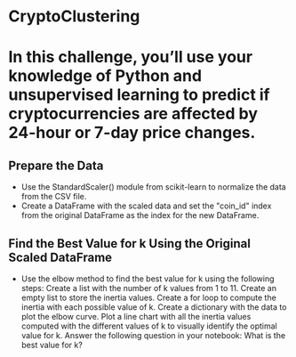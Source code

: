 # CryptoClustering
# In this challenge, you’ll use your knowledge of Python and unsupervised learning to predict if cryptocurrencies are affected by 24-hour or 7-day price changes.
## Prepare the Data
- Use the StandardScaler() module from scikit-learn to normalize the data from the CSV file.
- Create a DataFrame with the scaled data and set the "coin_id" index from the original DataFrame as the index for the new DataFrame.
## Find the Best Value for k Using the Original Scaled DataFrame
- Use the elbow method to find the best value for k using the following steps:
  Create a list with the number of k values from 1 to 11.
  Create an empty list to store the inertia values.
  Create a for loop to compute the inertia with each possible value of k.
  Create a dictionary with the data to plot the elbow curve.
  Plot a line chart with all the inertia values computed with the different values of k to visually identify the optimal value for k.
Answer the following question in your notebook: What is the best value for k?
